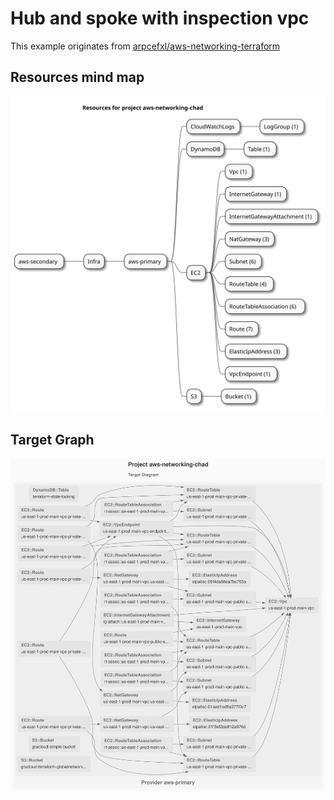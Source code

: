 # Hub and spoke with inspection vpc

This example originates from [arpcefxl/aws-networking-terraform](https://github.com/arpcefxl/aws-networking-terraform)

## Resources mind map

![resource mind map](./artifacts/resources-mindmap.svg)

## Target Graph

![diagram-target](./artifacts/diagram-target.svg)
